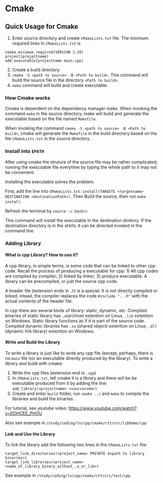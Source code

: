 # Cmake

## Quick Usage for Cmake
1. Enter source directory and create `CMakeLists.txt` file.
The minimum required lines in `CMakeLists.txt` is 
```
cmake_minimum_required(VERSION 3.20)
project(projectname)
add_executable(projectname main.cpp)
```
2. Create a build directory
3. `cmake -S <path to source> -B <Path to build>`. This command will build the source file in the directory `<Path to build>`.
4. `make` command will build and create executable.

### How Cmake works

Cmake is dependent on the dependency manager make. When invoking the command `make` in the source directory, make will build and generate the executable based on the file named `Makefile`. 

When invoking the command `cmake -S <path to source> -B <Path to build>`, cmake will generate the `Makefile` in the build directory based on the file `CMakeLists.txt` in the soucre directory.

### Install into `$PATH`

After using cmake the struture of the source file may be rather complicated; running the executable file everytime by typing the whole path to it may not be convenient. 

Installing the executable solves the problem. 

First, add the line into `CMakeLists.txt`: `install(TARGETS <targetname> DESTINATION <destinationPath>)`.
Then Build the source, then run `make install`. 

Refresh the terminal by `source ~/.bashrc`

This command will install the executable in the destination diretory. If the destination directory is in the `$PATH`, it can be directed invoked in the command line.

### Adding Library

#### What is cpp Library? How to use it? 

A cpp library, in simple terms, is some code that can be linked to other cpp code. Recall the process of producing a executable for cpp: 1) All cpp codes are compiled by compiler; 2) linked by linker; 3) produce executable. A library can be precompiled, or just the source cpp code. 

A header file (extension ends in `.h`) is a special. It is not directly compiled or linked; intead, the compiler replaces the code `#include "...h"` with the actual contents of the header file. 

In cpp there are several kinds of library: static, dynamic, etc.
Compiled binaries of static library has `.a`(archive) extention on Linux, `.lib` extention on Windows. Static library functions as if it is part of the source code.
Compiled dynamic libraries has `.so` (shared object) extention on Linux, `.dll` (dynamic link library) extention on Windows. 

#### Write and Build the Library

To write a library is just like to write any cpp file (except, perhaps, there is no `main` file nor an executable directly produced by the library). To write a library and build with cmake:
1. Write the cpp files (extension end in `.cpp`)
2. In `CMakeLists.txt`, tell cmake it is a library and there will be be executable produced from it by adding the line:
`add_library(<projectname> <sourcecode>)`
3. Create and enter	`build` folder, run `cmake ../` and `make` to compile the libraries and build the binaries.  

For tutorial, see youtube video:
https://www.youtube.com/watch?v=DDHCEE_PHOU

Also see example in `/study/coding/ln/cpp/cmake/ctt/src/libDemo/cpp`

#### Link and Use the Library

To link the library add the following two lines in the `CMakeLists.txt` file:
```
target_link_directories(<project_name> PRIVATE $<path to library binaries>)
target_link_libraries(<project_name> <name_of_library_binary_without_.a_or_lib>)
```

See example in `/study/coding/ln/cpp/cmake/ctt/src/test/cpp`





